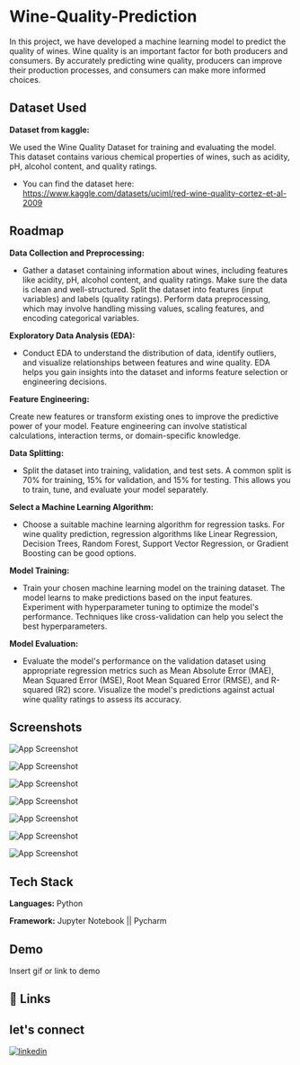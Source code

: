
# Wine-Quality-Prediction

In this project, we have developed a machine learning model to predict the quality of wines. Wine quality is an important factor for both producers and consumers. By accurately predicting wine quality, producers can improve their production processes, and consumers can make more informed choices.


## Dataset Used

**Dataset from kaggle:** 

We used the Wine Quality Dataset for training and evaluating the model. This dataset contains various chemical properties of wines, such as acidity, pH, alcohol content, and quality ratings.

- You can find the dataset here: https://www.kaggle.com/datasets/uciml/red-wine-quality-cortez-et-al-2009
## Roadmap

**Data Collection and Preprocessing:**

- Gather a dataset containing information about wines, including features like acidity, pH, alcohol content, and quality ratings. Make sure the data is clean and well-structured. Split the dataset into features (input variables) and labels (quality ratings). Perform data preprocessing, which may involve handling missing values, scaling features, and encoding categorical variables.

**Exploratory Data Analysis (EDA):**

- Conduct EDA to understand the distribution of data, identify outliers, and visualize relationships between features and wine quality. EDA helps you gain insights into the dataset and informs feature selection or engineering decisions.

**Feature Engineering:**

Create new features or transform existing ones to improve the predictive power of your model. Feature engineering can involve statistical calculations, interaction terms, or domain-specific knowledge.

**Data Splitting:**

- Split the dataset into training, validation, and test sets. A common split is 70% for training, 15% for validation, and 15% for testing. This allows you to train, tune, and evaluate your model separately.

**Select a Machine Learning Algorithm:**

- Choose a suitable machine learning algorithm for regression tasks. For wine quality prediction, regression algorithms like Linear Regression, Decision Trees, Random Forest, Support Vector Regression, or Gradient Boosting can be good options.

**Model Training:**

- Train your chosen machine learning model on the training dataset. The model learns to make predictions based on the input features. Experiment with hyperparameter tuning to optimize the model's performance. Techniques like cross-validation can help you select the best hyperparameters.

**Model Evaluation:**

- Evaluate the model's performance on the validation dataset using appropriate regression metrics such as Mean Absolute Error (MAE), Mean Squared Error (MSE), Root Mean Squared Error (RMSE), and R-squared (R2) score. Visualize the model's predictions against actual wine quality ratings to assess its accuracy.
## Screenshots

![App Screenshot](https://github.com/Hiteshydv001/wine-price-predict/blob/main/Screenshot%202023-09-24%20110604.png?raw=true)


![App Screenshot](https://github.com/Hiteshydv001/wine-price-predict/blob/main/Screenshot%202023-09-24%20110636.png?raw=true)


![App Screenshot](https://github.com/Hiteshydv001/wine-price-predict/blob/main/download%20(1).png?raw=true)


![App Screenshot](https://github.com/Hiteshydv001/wine-price-predict/blob/main/download%20(2).png?raw=true)


![App Screenshot](https://github.com/Hiteshydv001/wine-price-predict/blob/main/download.png?raw=true)


![App Screenshot](https://github.com/Hiteshydv001/wine-price-predict/blob/main/download%20(3).png?raw=true)


![App Screenshot](https://github.com/Hiteshydv001/wine-price-predict/blob/main/Screenshot%202023-09-24%20110730.png?raw=true)



## Tech Stack

**Languages:** Python 

**Framework:** Jupyter Notebook || Pycharm 


## Demo

Insert gif or link to demo


## 🔗 Links
## let's connect
[![linkedin](https://img.shields.io/badge/linkedin-0A66C2?style=for-the-badge&logo=linkedin&logoColor=white)](https://www.linkedin.com/in/hitesh-kumar-4b2735252/)


